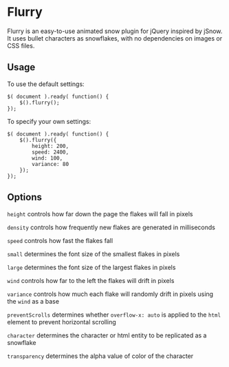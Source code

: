 Flurry
======

Flurry is an easy-to-use animated snow plugin for jQuery inspired by jSnow. It uses bullet characters as snowflakes, with no dependencies on images or CSS files.

Usage
-----

To use the default settings:

    $( document ).ready( function() {
        $().flurry();
    });

To specify your own settings:

    $( document ).ready( function() {
        $().flurry({
            height: 200,
            speed: 2400,
            wind: 100,
            variance: 80
        });
    });

Options
-------

`height` controls how far down the page the flakes will fall in pixels

`density` controls how frequently new flakes are generated in milliseconds

`speed` controls how fast the flakes fall

`small` determines the font size of the smallest flakes in pixels

`large` determines the font size of the largest flakes in pixels

`wind` controls how far to the left the flakes will drift in pixels

`variance` controls how much each flake will randomly drift in pixels using the `wind` as a base

`preventScrolls` determines whether `overflow-x: auto` is applied to the `html` element to prevent horizontal scrolling

`character` determines the character or html entity to be replicated as a snowflake

`transparency` determines the alpha value of color of the character